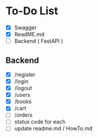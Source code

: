 # To-Do List

- [x] Swagger
- [x] ReadME.md
- [ ] Backend ( FastAPI )

## Backend
 - [x] /register
 - [x] /login
 - [x] /logout
 - [x] /users
 - [x] /books
 - [x] /cart
 - [ ] /orders
 - [ ] status code for each
 - [ ] update readme.md / HowTo.md